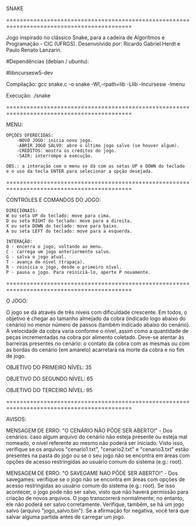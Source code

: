 
SNAKE

===========================================================================================

Jogo inspirado no clássico Snake, para a cadeira de Algoritmos e Programação - CIC (UFRGS). 
Desenvolvido por: Ricardo Gabriel Herdt e Paulo Renato Lanzarin.

#Dependências (debian / ubuntu):

#libncursesw5-dev

Compilação:
gcc snake.c -o snake -Wl,-rpath=lib -Llib -lncursesw -lmenu

Execução:
./snake

===========================================================================================

MENU:

	OPÇÕES OFERECIDAS:
		-NOVO JOGO: inicia novo jogo.
		-ABRIR JOGO SALVO: abre o último jogo salvo (se houver algum).
		-CRÉDITOS: mostra os créditos do jogo.
		-SAIR: interrompe a execução.

	OBS.: a interação com o menu se dá com as setas UP e DOWN do teclado
	e o uso da tecla ENTER para selecionar a opção desejada.

===========================================================================================

CONTROLES E COMANDOS DO JOGO:

	DIRECIONAIS:
	W ou seta UP do teclado: move para cima.
	D ou seta RIGHT do teclado: move para a direita.
	X ou seta DOWN do teclado: move para baixo.
	A ou seta LEFT do teclado: move para a esquerda.

	INTERAÇÃO:
	Q - encerra o jogo, voltando ao menu.
	C - carrega um jogo anteriormente salvo.
	G - salva o jogo atual.
	T - avança de nível (trapaça).
	R - reinicia o jogo, desde o primeiro nível.
	P - pausa o jogo. Para reiniciá-lo, aperte P novamente.

===========================================================================================

O JOGO:

O jogo se dá através de três níveis com dificuldade crescente. Em todos, o objetivo é
chegar ao tamanho almejado da cobra (indicado logo abaixo do cenário) no menor número
de passos (também indicado abaixo do cenário). A velocidade da cobra varia conforme o 
nível, assim como a quantidade de peças incrementadas na cobra por alimento coletado.
Deve-se atentar às barreiras presentes no cenário: o contato da cobra com as mesmas ou 
com as bordas do cenário (em amarelo) acarretará na morte da cobra e no fim de jogo.

OBJETIVO DO PRIMEIRO NÍVEL: 35

OBJETIVO DO SEGUNDO NÍVEL: 65

OBJETIVO DO TERCEIRO NÍVEL: 95

===========================================================================================

AVISOS:

MENSAGEM DE ERRO: "O CENÁRIO NÃO PÔDE SER ABERTO!"
	- Dos cenários: caso algum arquivo do cenário não esteja presente ou esteja mal 
	nomeado, o nível referente ao mesmo não poderá ser iniciado. Visto isso, verifique 
	se os arquivos "cenario1.txt", "cenario2.txt" e "cenario3.txt" estão presentes na 
	pasta do jogo ou se o seu jogo não se encontra em áreas com opções de acesso 
	restringidas ao usuário comum do sistema (e.g.: root).

MENSAGEM DE ERRO: "O SAVEGAME NAO PÔDE SER ABERTO!"
	- Dos savegames: verifique se o jogo não se encontra em áreas com opções de acesso 
	restringidas ao usuário comum do sistema (e.g.: root). Se isso acontecer, o jogo 
	pode não ser salvo, visto que não haverá permissão para criação de novos arquivos. 
	O jogo transcorrerá normalmente; no entanto, ele não poderá ser salvo corretamente.
	Verifique, também, se há um jogo salvo (arquivo "jogo_salvo.bin"). Se a afirmação 
	for negativa, você terá que salvar alguma partida antes de carregar um jogo.







